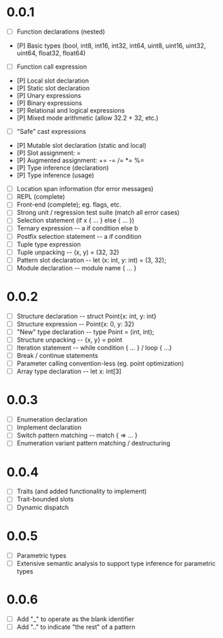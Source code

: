 # 0.0.1
 - [ ] Function declarations (nested)
 - [P] Basic types (bool, int8, int16, int32, int64, uint8, uint16, uint32, uint64, float32, float64)
 - [ ] Function call expression
 - [P] Local slot declaration
 - [P] Static slot declaration
 - [P] Unary expressions
 - [P] Binary expressions
 - [P] Relational and logical expressions
 - [P] Mixed mode arithmetic (allow 32.2 + 32, etc.)
 - [ ] "Safe" cast expressions
 - [P] Mutable slot declaration (static and local)
 - [P] Slot assignment: =
 - [P] Augmented assignment: += -= /= *= %=
 - [P] Type inference (declaration)
 - [P] Type inference (usage)
 - [ ] Location span information (for error messages)
 - [ ] REPL (complete)
 - [ ] Front-end (complete); eg. flags, etc.
 - [ ] Strong unit / regression test suite (match all error cases)
 - [ ] Selection statement (if x { ... } else { ... })
 - [ ] Ternary expression -- a if condition else b
 - [ ] Postfix selection statement -- a if condition
 - [ ] Tuple type expression
 - [ ] Tuple unpacking -- (x, y) = (32, 32)
 - [ ] Pattern slot declaration -- let (x: int, y: int) = (3, 32);
 - [ ] Module declaration -- module name { ... }

# 0.0.2
 - [ ] Structure declaration -- struct Point{x: int, y: int}
 - [ ] Structure expression -- Point{x: 0, y: 32}
 - [ ] "New" type declaration -- type Point = (int, int);
 - [ ] Structure unpacking -- {x, y} = point
 - [ ] Iteration statement -- while condition { ... } / loop { ...}
 - [ ] Break / continue statements
 - [ ] Parameter calling convention-less (eg. point optimization)
 - [ ] Array type declaration -- let x: int[3]

# 0.0.3
 - [ ] Enumeration declaration
 - [ ] Implement declaration
 - [ ] Switch pattern matching -- match <expression> { <constant> => ... }
 - [ ] Enumeration variant pattern matching / destructuring

# 0.0.4
 - [ ] Traits (and added functionality to implement)
 - [ ] Trait-bounded slots
 - [ ] Dynamic dispatch

# 0.0.5
 - [ ] Parametric types
 - [ ] Extensive semantic analysis to support type inference for parametric types

# 0.0.6
 - [ ] Add "_" to operate as the blank identifier
 - [ ] Add ".." to indicate "the rest" of a pattern
